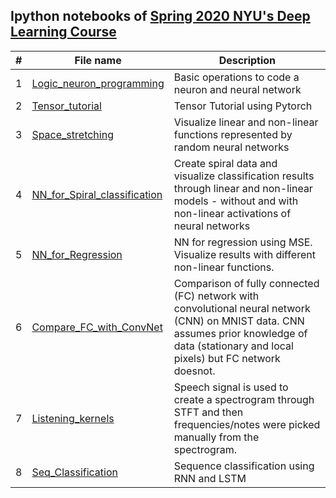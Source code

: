 

## Ipython notebooks of [Spring 2020 NYU's Deep Learning Course](https://atcold.github.io/pytorch-Deep-Learning/)
| # | **File name** |  **Description** |
| ---------- |--------- | ------------------------------------------------| 
|1|[Logic_neuron_programming](https://github.com/ruchikaverma-iitg/ML-DL-RL_Codes/blob/master/Hands_on_Deep_Learning/Deep_Learning_NYU/00-logic_neuron_programming.ipynb)| Basic operations to code a neuron and neural network|
|2|[Tensor_tutorial](https://github.com/ruchikaverma-iitg/ML-DL-RL_Codes/blob/master/Hands_on_Deep_Learning/Deep_Learning_NYU/01-tensor_tutorial.ipynb)| Tensor Tutorial using Pytorch|
|3|[Space_stretching](https://github.com/ruchikaverma-iitg/ML-DL-RL_Codes/blob/master/Hands_on_Deep_Learning/Deep_Learning_NYU/02-space_stretching.ipynb)| Visualize linear and non-linear functions represented by random neural networks|
|4|[NN_for_Spiral_classification](https://github.com/ruchikaverma-iitg/ML-DL-RL_Codes/blob/master/Hands_on_Deep_Learning/Deep_Learning_NYU/04_spiral_classification.ipynb)| Create spiral data and visualize classification results through linear and non-linear models - without and with non-linear activations of neural networks|
|5|[NN_for_Regression](https://github.com/ruchikaverma-iitg/ML-DL-RL_Codes/blob/master/Hands_on_Deep_Learning/Deep_Learning_NYU/05_regression.ipynb)| NN for regression using MSE. Visualize results with different non-linear functions.|
|6|[Compare_FC_with_ConvNet](https://github.com/ruchikaverma-iitg/ML-DL-RL_Codes/blob/master/Hands_on_Deep_Learning/Deep_Learning_NYU/06_convnet.ipynb)| Comparison of fully connected (FC) network with convolutional neural network (CNN) on MNIST data. CNN assumes prior knowledge of data (stationary and local pixels) but FC network doesnot.|
|7|[Listening_kernels](https://github.com/ruchikaverma-iitg/ML-DL-RL_Codes/blob/master/Hands_on_Deep_Learning/Deep_Learning_NYU/07_listening_to_kernels.ipynb)| Speech signal is used to create a spectrogram through STFT and then frequencies/notes were picked manually from the spectrogram.|
|8|[Seq_Classification](https://github.com/ruchikaverma-iitg/ML-DL-RL_Codes/blob/master/Hands_on_Deep_Learning/Deep_Learning_NYU/08_seq_classification.ipynb)| Sequence classification using RNN and LSTM|
